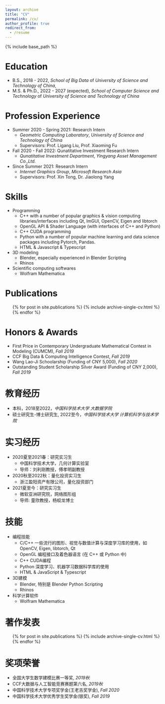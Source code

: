 ```yaml
---
layout: archive
title: "CV"
permalink: /cv/
author_profile: true
redirect_from:
  - /resume
---
```


{% include base_path %}

Education
======
* B.S., 2018 - 2022, *School of Big Data* of *University of Science and Technology of China*, 
* M.S. & Ph.D., 2022 - 2027 (expected), *School of Computer Science and Technology* of *University of Science and Technology of China*

Profession Experience
======
* Summer 2020 - Spring 2021: Research Intern
  * *Geometric Computing Laboratory*, *University of Science and Technology of China*
  * Supervisors: Prof. Ligang Liu, Prof. Xiaoming Fu
* Fall 2020 - Fall 2022: Qunatitative Investment Research Intern
  * *Qunatitative Investment Department*, *Yingyang Asset Management Co.,Ltd.*
* Since Summer 2021: Research Intern
  * *Internet Graphics Group*, *Microsoft Research Asia*
  * Supervisors: Prof. Xin Tong, Dr. Jiaolong Yang

Skills
======
* Programming
  * C++ with a number of popular graphics & vision computing libraries/interfaces including Qt, ImGUI, OpenCV, Eigen and libtorch
  * OpenGL API & Shader Language (with interfaces of C++ and Python)
  * C++ CUDA programming
  * Python with a number of popular machine learning and data science packages including Pytorch, Pandas.
  * HTML & Javascript & Typescript
* 3D modeling
  * Blender, especially experienced in Blender Scripting 
  * Rhinos
* Scientific computing softwares
  * Wolfram Mathematica

Publications
======
  <ul>{% for post in site.publications %}
    {% include archive-single-cv.html %}
  {% endfor %}</ul>
  
Honors & Awards
====
  * First Price in Contemporary Undergraduate Mathematical Contest in Modeling (CUMCM), *Fall 2019*
  * CCF Big Data & Computing Intelligence Contest, *Fall 2019*
  * Wang Lao-Ji Schoolarship (Funding of CNY 5,000), *Fall 2020*
  * Outstanding Student Scholarship Silver Award (Funding of CNY 2,000), *Fall 2019*


教育经历
=====
* 本科，2018至2022，*中国科学技术大学 大数据学院*
* 硕士研究生-博士研究生, 2022至今，*中国科学技术大学 计算机科学与技术学院*

实习经历
=====
* 2020夏至2021春：研究实习生
  * 中国科学技术大学，几何计算实验室
  * 导师：刘利刚教授，傅孝明副教授
* 2020秋至2022秋：量化投资实习生
  * 浙江盈阳资产有限公司，量化投资部门
* 2021夏至今：研究实习生
  * 微软亚洲研究院，网络图形组
  * 导师: 童欣教授，杨蛟龙博士

技能
=====
* 编程技能
  * C/C++ 一些流行的图形、视觉与数值计算与深度学习库的使用，如OpenCV, Eigen, libtorch, Qt
  * OpenGL 编程接口及着色器语言 (在 C++ 或 Python 中)
  * C++ CUDA编程
  * Python 深度学习、机器学习数据科学库的使用
  * HTML & JavaScript & Typescript
* 3D建模
  * Blender, 特别是 Blender Python Scripting
  * Rhinos
* 科学计算软件
  * Wolfram Mathematica

著作发表
=====
  <ul>{% for post in site.publications %}
    {% include archive-single-cv.html %}
  {% endfor %}</ul>

奖项荣誉
=====
  * 全国大学生数学建模比赛一等奖, *2019秋*
  * CCF大数据与人工智能竞赛赛题第六名, *2019秋*
  * 中国科学技术大学专项奖学金(王老吉奖学金), *Fall 2020*
  * 中国科学技术大学优秀学生奖学金(银奖), *Fall 2019*